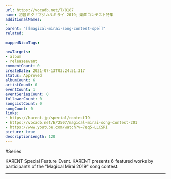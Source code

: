 ```yaml
---
url: https://vocadb.net/T/8187
name: 初音ミク「マジカルミライ 2019」楽曲コンテスト特集
additionalNames: 
- 
parent: "[[magical-mirai-song-contest-spe]]"
related:

mappedNicoTags:

newTargets:
- album
- releaseevent
commentCount: 0
createDate: 2021-07-13T03:24:51.317
status: Approved
albumCount: 6
artistCount: 0
eventCount: 1
eventSeriesCount: 0
followerCount: 0
songListCount: 0
songCount: 0
links: 
- https://karent.jp/special/contest19
- https://vocadb.net/E/2507/magical-mirai-song-contest-201
- https://www.youtube.com/watch?v=7eq5-LLCSRI
picture: true
descriptionLength: 120
---
```


#Series

KARENT Special Feature Event.
KARENT presents 6 featured works by participants of the "Magical Mirai 2019" song contest.

---

